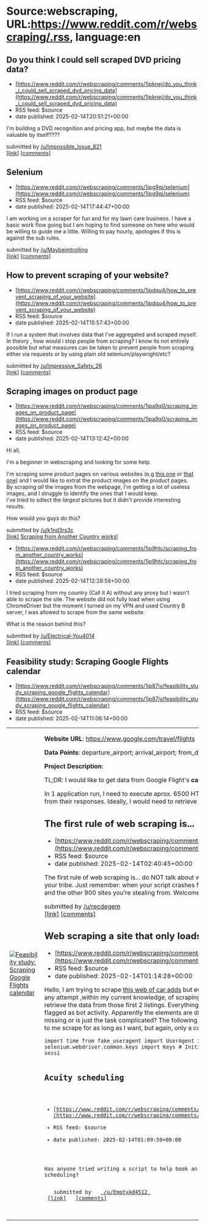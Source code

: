 # Source:webscraping, URL:https://www.reddit.com/r/webscraping/.rss, language:en

## Do you think I could sell scraped DVD pricing data?
 - [https://www.reddit.com/r/webscraping/comments/1ipknej/do_you_think_i_could_sell_scraped_dvd_pricing_data](https://www.reddit.com/r/webscraping/comments/1ipknej/do_you_think_i_could_sell_scraped_dvd_pricing_data)
 - RSS feed: $source
 - date published: 2025-02-14T20:51:21+00:00

<!-- SC_OFF --><div class="md"><p>I&#39;m building a DVD recognition and pricing app, but maybe the data is valuable by itself????</p> </div><!-- SC_ON --> &#32; submitted by &#32; <a href="https://www.reddit.com/user/Impossible_Issue_821"> /u/Impossible_Issue_821 </a> <br/> <span><a href="https://www.reddit.com/r/webscraping/comments/1ipknej/do_you_think_i_could_sell_scraped_dvd_pricing_data/">[link]</a></span> &#32; <span><a href="https://www.reddit.com/r/webscraping/comments/1ipknej/do_you_think_i_could_sell_scraped_dvd_pricing_data/">[comments]</a></span>

## Selenium
 - [https://www.reddit.com/r/webscraping/comments/1ipg9qj/selenium](https://www.reddit.com/r/webscraping/comments/1ipg9qj/selenium)
 - RSS feed: $source
 - date published: 2025-02-14T17:44:47+00:00

<!-- SC_OFF --><div class="md"><p>I am working on a scraper for fun and for my lawn care business. I have a basic work flow going but I am hoping to find someone on here who would be willing to guide me a little. Willing to pay hourly, apologies if this is against the sub rules.</p> </div><!-- SC_ON --> &#32; submitted by &#32; <a href="https://www.reddit.com/user/Maybeimtrolling"> /u/Maybeimtrolling </a> <br/> <span><a href="https://www.reddit.com/r/webscraping/comments/1ipg9qj/selenium/">[link]</a></span> &#32; <span><a href="https://www.reddit.com/r/webscraping/comments/1ipg9qj/selenium/">[comments]</a></span>

## How to prevent scraping of your website?
 - [https://www.reddit.com/r/webscraping/comments/1ipdqu4/how_to_prevent_scraping_of_your_website](https://www.reddit.com/r/webscraping/comments/1ipdqu4/how_to_prevent_scraping_of_your_website)
 - RSS feed: $source
 - date published: 2025-02-14T15:57:43+00:00

<!-- SC_OFF --><div class="md"><p>If I run a system that involves data that I&#39;ve aggregated and scraped myself. In theory , how would i stop people from scraping? I know its not entirely possible but what measures can be taken to prevent people from scraping either via requests or by using plain old selenium/playwright/etc? </p> </div><!-- SC_ON --> &#32; submitted by &#32; <a href="https://www.reddit.com/user/Impressive_Safety_26"> /u/Impressive_Safety_26 </a> <br/> <span><a href="https://www.reddit.com/r/webscraping/comments/1ipdqu4/how_to_prevent_scraping_of_your_website/">[link]</a></span> &#32; <span><a href="https://www.reddit.com/r/webscraping/comments/1ipdqu4/how_to_prevent_scraping_of_your_website/">[comments]</a></span>

## Scraping images on product page
 - [https://www.reddit.com/r/webscraping/comments/1ipa9q0/scraping_images_on_product_page](https://www.reddit.com/r/webscraping/comments/1ipa9q0/scraping_images_on_product_page)
 - RSS feed: $source
 - date published: 2025-02-14T13:12:42+00:00

<!-- SC_OFF --><div class="md"><p>Hi all, </p> <p>I&#39;m a beginner in webscraping and looking for some help.</p> <p>I&#39;m scraping some product pages on various websites (e.g <a href="https://www.ecovacs.com/us/deebot-robotic-vacuum-cleaner/deebot-t20-omni">this one</a> or <a href="https://www.aosulife.com/products/solarcam-d1-max">that one</a>) and I would like to extrat the product images on the product pages.<br/> By scraping <em>all</em> the images from the webpage, I&#39;m getting a lot of useless images, and I struggle to identify the ones that I would keep.<br/> I&#39;ve tried to sdlect the <em>largest</em> pictures but it didn&#39;t provide interesting results. </p> <p>How would you guys do this? </p> </div><!-- SC_ON --> &#32; submitted by &#32; <a href="https://www.reddit.com/user/k1nd3rs3c"> /u/k1nd3rs3c </a> <br/> <span><a href="https://www.reddit.com/r/webscraping/comments/1ipa9q0/scraping_images_on_product_page/">[link]</a></span> &#32; <span><a href="https://www.re

## Scraping from Another Country works!
 - [https://www.reddit.com/r/webscraping/comments/1ip9htc/scraping_from_another_country_works](https://www.reddit.com/r/webscraping/comments/1ip9htc/scraping_from_another_country_works)
 - RSS feed: $source
 - date published: 2025-02-14T12:28:58+00:00

<!-- SC_OFF --><div class="md"><p>I tried scraping from my country (Call it A) without any proxy but I wasn&#39;t able to scrape the site. The website did not fully load when using ChromeDriver but the moment I turned on my VPN and used Country B server, I was allowed to scrape from the same website.</p> <p>What is the reason behind this?</p> </div><!-- SC_ON --> &#32; submitted by &#32; <a href="https://www.reddit.com/user/Electrical-You4014"> /u/Electrical-You4014 </a> <br/> <span><a href="https://www.reddit.com/r/webscraping/comments/1ip9htc/scraping_from_another_country_works/">[link]</a></span> &#32; <span><a href="https://www.reddit.com/r/webscraping/comments/1ip9htc/scraping_from_another_country_works/">[comments]</a></span>

## Feasibility study: Scraping Google Flights calendar
 - [https://www.reddit.com/r/webscraping/comments/1ip87iy/feasibility_study_scraping_google_flights_calendar](https://www.reddit.com/r/webscraping/comments/1ip87iy/feasibility_study_scraping_google_flights_calendar)
 - RSS feed: $source
 - date published: 2025-02-14T11:06:14+00:00

<table> <tr><td> <a href="https://www.reddit.com/r/webscraping/comments/1ip87iy/feasibility_study_scraping_google_flights_calendar/"> <img src="https://b.thumbs.redditmedia.com/UGDJFQKT7KHauQSC-Hua6C8bazQPnhDVlb4rHgKVqkA.jpg" alt="Feasibility study: Scraping Google Flights calendar" title="Feasibility study: Scraping Google Flights calendar" /> </a> </td><td> <!-- SC_OFF --><div class="md"><p><strong>Website URL</strong>: <a href="https://www.google.com/travel/flights">https://www.google.com/travel/flights</a> </p> <p><strong>Data Points</strong>: departure_airport; arrival_airport; from_date; to_date; price; </p> <p><strong>Project Description</strong>:</p> <p>TL;DR: I would like to get data from Google Flight&#39;s <strong>calendar</strong> feature, at scale. </p> <p>In 1 application run, I need to execute aprox. 6500 HTTP POST requests to Google Flight&#39;s website and read data from their responses. Ideally, I would need to retrieve those data as soon as possible, but it shouldn

## The first rule of web scraping is...
 - [https://www.reddit.com/r/webscraping/comments/1ip0jvj/the_first_rule_of_web_scraping_is](https://www.reddit.com/r/webscraping/comments/1ip0jvj/the_first_rule_of_web_scraping_is)
 - RSS feed: $source
 - date published: 2025-02-14T02:40:45+00:00

<!-- SC_OFF --><div class="md"><p>The first rule of web scraping is... do NOT talk about web scraping! But if you must spill the beans, you&#39;ve found your tribe. Just remember: when your script crashes for the 47th time today, it&#39;s not you - it&#39;s Cloudflare, bots, and the other 900 sites you’re stealing from. Welcome to the club!</p> </div><!-- SC_ON --> &#32; submitted by &#32; <a href="https://www.reddit.com/user/recdegem"> /u/recdegem </a> <br/> <span><a href="https://www.reddit.com/r/webscraping/comments/1ip0jvj/the_first_rule_of_web_scraping_is/">[link]</a></span> &#32; <span><a href="https://www.reddit.com/r/webscraping/comments/1ip0jvj/the_first_rule_of_web_scraping_is/">[comments]</a></span>

## Web scraping a site that only loads 2 elements before the rest
 - [https://www.reddit.com/r/webscraping/comments/1ioyx04/web_scraping_a_site_that_only_loads_2_elements](https://www.reddit.com/r/webscraping/comments/1ioyx04/web_scraping_a_site_that_only_loads_2_elements)
 - RSS feed: $source
 - date published: 2025-02-14T01:14:28+00:00

<!-- SC_OFF --><div class="md"><p>Hello, I am trying to scrape <a href="https://www.coches.net/segunda-mano/">this web of car adds</a> but every time a page is loaded, only the first 2 cars are loaded so any attempt ,within my current knowledge, of scraping that manages to dodge the scraping protection can only retrieve the data from those first 2 listings. Everything points me towards Selenium but all of my attemps are flagged as bot activity. Apparently the elements are dinamically loaded with Java. Is there something obvious I am missing or is just the task complicated? The following script plus some other human activity mimicking lines allow to me scrape for as long as I want, but again, only a couple listings per page so I&#39;m missing the other 28! After this </p> <pre><code>import time from fake_useragent import UserAgent import random from selenium import webdriver from selenium.webdriver.common.keys import Keys # Initialize User-Agent rotation ua = UserAgent() # Use a sessi

## Acuity scheduling
 - [https://www.reddit.com/r/webscraping/comments/1ioytve/acuity_scheduling](https://www.reddit.com/r/webscraping/comments/1ioytve/acuity_scheduling)
 - RSS feed: $source
 - date published: 2025-02-14T01:09:59+00:00

<!-- SC_OFF --><div class="md"><p>Has anyone tried writing a script to help book an appointment that uses foursquare service such as acuity scheduling?</p> </div><!-- SC_ON --> &#32; submitted by &#32; <a href="https://www.reddit.com/user/EmptyAd4512"> /u/EmptyAd4512 </a> <br/> <span><a href="https://www.reddit.com/r/webscraping/comments/1ioytve/acuity_scheduling/">[link]</a></span> &#32; <span><a href="https://www.reddit.com/r/webscraping/comments/1ioytve/acuity_scheduling/">[comments]</a></span>

